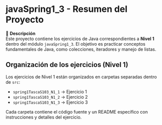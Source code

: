 # javaSpring1_3 - Resumen del Proyecto

📄 **Descripción**  
Este proyecto contiene los ejercicios de Java correspondientes a **Nivel 1** dentro del módulo `javaSpring1_3`. El
objetivo es practicar conceptos fundamentales de Java, como colecciones, iteradores y manejo de listas.

## Organización de los ejercicios (Nivel 1)

Los ejercicios de Nivel 1 están organizados en carpetas separadas dentro de `src`:

- `spring1TascaS103_N1_1` → Ejercicio 1
- `spring1TascaS103_N1_2` → Ejercicio 2
- `spring1TascaS103_N1_3` → Ejercicio 3

Cada carpeta contiene el código fuente y un README específico con instrucciones y detalles del ejercicio.


